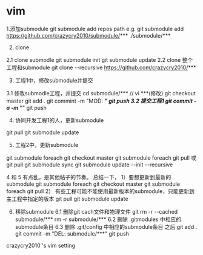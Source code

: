 vim
===

1.添加submodule
git submodule add repos path
e.g.
git submodule add https://github.com/crazycry2010/submodule/***   ./submodule/***

2. clone

2.1 clone submodle
git submodule init
git submodule update
2.2 clone 整个工程和submodule
git clone --recursive https://github.com/crazycry2010/***

3. 工程1中，修改submodule并提交

3.1 修改submodle工程，并提交
cd submodule/***
// vi ***(修改)
git checkout master
git add .
git commint -m "MOD: ***"
git push
3.2 提交工程1
git commit -a -m "***"
git push

4. 协同开发工程1的人，更新submodule

git pull
git submodule update

5. 工程2中，更新submodule

git submodule foreach git checkout master
git submodule foreach git pull
或
git pull
git submodule sync
git submodule update --init --recursive

4 和 5 有点乱，是其他帖子的节奏。
总结一下，
1）要想更新到最新的submodule
git submodule foreach git checkout master
git submodule foreach git pull
2） 有些工程可能不能使用最新版本的submodule，只能更新到主工程中指定的版本
git pull
git submodule update

6. 移除submodule
6.1 删除git cach文件和物理文件
git rm -r --cached submodule/***
rm -r submodule/***
6.2 删除 .gitmodules 中相应的submodule条目
6.3 删除 .git/config 中相应的submodule条目
之后
git add .
git commit -m "DEL: submodule/***"
git push


crazycry2010 's vim setting
